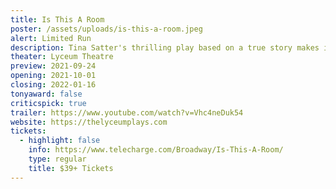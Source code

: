 ```yaml
---
title: Is This A Room
poster: /assets/uploads/is-this-a-room.jpeg
alert: Limited Run
description: Tina Satter's thrilling play based on a true story makes its Broadway debut.
theater: Lyceum Theatre
preview: 2021-09-24
opening: 2021-10-01
closing: 2022-01-16
tonyaward: false
criticspick: true
trailer: https://www.youtube.com/watch?v=Vhc4neDuk54
website: https://thelyceumplays.com
tickets:
  - highlight: false
    info: https://www.telecharge.com/Broadway/Is-This-A-Room/
    type: regular
    title: $39+ Tickets
---
```

